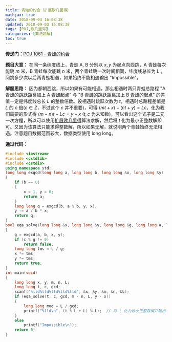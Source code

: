```yaml
---
title: 青蛙的约会（扩展欧几里得）
mathjax: true
date: 2018-09-03 16:08:38
updated: 2018-09-03 16:08:38
tags: [POJ,欧几里得]
categories: [算法题解]
toc: true
---
```


**传送门：**[POJ 1061 - 青蛙的约会](http://poj.org/problem?id=1061)

**题目大意：**
在同一条纬度线上，青蛙 A, B 分别以 $x,y$ 为起点向西跳，A 青蛙每次能跳 $m$ 米，B 青蛙每次能跳 $n$ 米，两个青蛙跳一次时间相同，纬度线总长为 $L$ ，问跳多少次以后两青蛙相遇，如果始终不能相遇输出 "Impossible"。

**解题思路：**
因为都朝西跳，所以如果有可能相遇，那么相遇时两只青蛙总路程 "A 青蛙的跳跃距离加上 A 青蛙起点" 与 "B 青蛙的跳跃距离加上 B 青蛙的起点" 的差值一定是纬度线总长 $L$ 的整数倍数。设相遇时跳跃次数为 $t$，相遇时总路程差值是 $L$ 的 $c$ 倍($c\in Z$，不过这个 $c$ 并不重要)，可得 $(mt+x)-(nt+y)=Lc$，化为我们需要的形式得 $(m-n)t-Lc=y-x$ ($t,c$ 为未知数)，可以看出这个式子是二元一次方程，所以可以使用[扩展欧几里得](https://gukaifeng.me/2018/08/31/%E6%89%A9%E5%B1%95%E6%AC%A7%E5%87%A0%E9%87%8C%E5%BE%B7/)算法求解，然后将 $t$ 化为最小正整数解即可。又因为该算法只能求得整数解，所以如果无解，就说明两个青蛙始终无法相遇。注意题目数据范围较大，数据类型使用 long long。<!--more-->

**通过代码：**
```cpp
#include <iostream>
#include <cstdlib>
#include <cstdio>
using namespace std;
long long exgcd(long long a, long long b, long long &x, long long &y)
{
    if (b == 0)
    {
        x = 1, y = 0;
        return a;
    }
    long long q = exgcd(b, a % b, y, x);
    y -= a / b * x;
    return q;
}
bool eqa_solve(long long &x, long long &y, long long &g, long long a, long long b, long long c)
{
    g = exgcd(a, b, x, y);
    if (c % g != 0)
        return false;
    long long tms = c / g;
    x *= tms;
    y *= tms;
    return true;
}
int main(void)
{
    long long x, y, m, n, L;
    long long t, c, gcd;
    scanf("%lld%lld%lld%lld%lld", &x, &y, &m, &n, &L);
    if (eqa_solve(t, c, gcd, m - n, L, y - x))
    {
        long long mod = L / gcd;
        printf("%lld\n", (t % L + L) % L);  // 将 t 化为最小正整数解并输出
    }
    else
        printf("Impossible\n");
    return 0;
}
```

